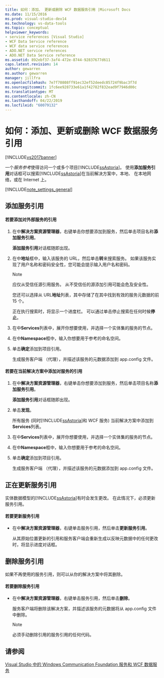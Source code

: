 ```yaml
---
title: 如何：添加、 更新或删除 WCF 数据服务引用 |Microsoft Docs
ms.date: 11/15/2016
ms.prod: visual-studio-dev14
ms.technology: vs-data-tools
ms.topic: conceptual
helpviewer_keywords:
- service references [Visual Studio]
- WCF Data Service reference
- WCF data service references
- ADO.NET service references
- ADO.NET Data Service reference
ms.assetid: 892ebf37-3af4-472e-8744-92837677d611
caps.latest.revision: 14
author: gewarren
ms.author: gewarren
manager: jillfra
ms.openlocfilehash: 7e7f70808ff91ec32ef52deedc05724f9bac3f7d
ms.sourcegitcommit: 1fc6ee928733e61a1f42782f832ead9f7946d00c
ms.translationtype: MT
ms.contentlocale: zh-CN
ms.lasthandoff: 04/22/2019
ms.locfileid: "60079132"
---
```

# <a name="how-to-add-update-or-remove-a-wcf-data-service-reference"></a>如何：添加、更新或删除 WCF 数据服务引用
[!INCLUDE[vs2017banner](../includes/vs2017banner.md)]

一个*服务参考*使得访问一个或多个项目[!INCLUDE[ssAstoria](../includes/ssastoria-md.md)]。 使用**添加服务引用**对话框可以搜索[!INCLUDE[ssAstoria](../includes/ssastoria-md.md)]在当前解决方案中，本地、 在本地网络，或在 Internet 上。  
  
 [!INCLUDE[note_settings_general](../includes/note-settings-general-md.md)]  
  
## <a name="adding-a-service-reference"></a>添加服务引用  
  
#### <a name="to-add-a-reference-to-an-external-service"></a>若要添加对外部服务的引用  
  
1. 在中**解决方案资源管理器**，右键单击你想要添加到服务，然后单击项目名称**添加服务引用**。  
  
     **添加服务引用**对话框随即出现。  
  
2. 在中**地址**框中，输入该服务的 URL，然后单击**转**来搜索服务。 如果该服务实现了用户名称和密码安全性，您可能会提示输入用户名和密码。  
  
    > [!NOTE]
    >  应仅从受信任源引用服务。 从不受信任的源添加引用可能会危及安全性。  
  
     您还可以选择从 URL**地址**列表，其中存储了在其中找到有效的服务元数据的前 15 个。  
  
     正在执行搜索时，将显示一个进度栏。 可以通过单击停止搜索在任何时候**停止**。  
  
3. 在中**Services**列表中，展开你想要使用，并选择一个实体集的服务的节点。  
  
4. 在中**Namespace**框中，输入你想要用于参考的命名空间。  
  
5. 单击**确定**添加到项目引用。  
  
     生成服务客户端 （代理），并描述该服务的元数据添加到 app.config 文件。  
  
#### <a name="to-add-a-reference-to-a-service-in-the-current-solution"></a>若要在当前解决方案中添加对服务的引用  
  
1. 在中**解决方案资源管理器**，右键单击你想要添加到服务，然后单击项目名称**添加服务引用**。  
  
     **添加服务引用**对话框随即出现。  
  
2. 单击**发现**。  
  
     所有服务 (同时[!INCLUDE[ssAstoria](../includes/ssastoria-md.md)]和 WCF 服务) 当前解决方案中添加到**Services**列表。  
  
3. 在中**Services**列表中，展开你想要使用，并选择一个实体集的服务的节点。  
  
4. 在中**Namespace**框中，输入你想要用于参考的命名空间。  
  
5. 单击**确定**添加到项目引用。  
  
     生成服务客户端 （代理），并描述该服务的元数据添加到 app.config 文件。  
  
## <a name="updating-a-service-reference"></a>正在更新服务引用  
 实体数据模型的[!INCLUDE[ssAstoria](../includes/ssastoria-md.md)]有时会发生更改。 在此情况下，必须更新服务引用。  
  
#### <a name="to-update-a-service-reference"></a>若要更新服务引用  
  
- 在中**解决方案资源管理器**，右键单击服务引用，然后单击**更新服务引用**。  
  
     从其原始位置更新的引用和服务客户端会重新生成以反映元数据中的任何更改时，将显示进度对话框。  
  
## <a name="removing-a-service-reference"></a>删除服务引用  
 如果不再使用的服务引用，则可以从你的解决方案中将其删除。  
  
#### <a name="to-remove-a-service-reference"></a>若要删除服务引用  
  
- 在中**解决方案资源管理器**，右键单击服务引用，然后单击**删除**。  
  
     服务客户端将删除该解决方案，并描述该服务的元数据将从 app.config 文件中删除。  
  
    > [!NOTE]
    >  必须手动删除引用的服务引用的任何代码。  
  
## <a name="see-also"></a>请参阅  
 [Visual Studio 中的 Windows Communication Foundation 服务和 WCF 数据服务](../data-tools/windows-communication-foundation-services-and-wcf-data-services-in-visual-studio.md)
